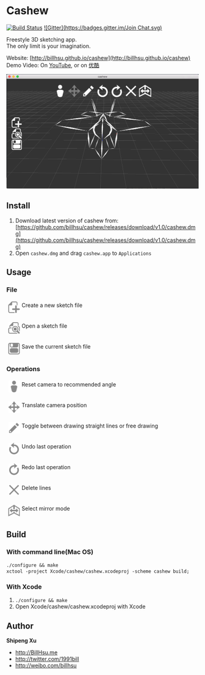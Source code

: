 Cashew
========

[![Build Status](https://travis-ci.org/billhsu/cashew.png)](https://travis-ci.org/billhsu/cashew)
[![Gitter](https://badges.gitter.im/Join Chat.svg)](https://gitter.im/billhsu/cashew?utm_source=badge&utm_medium=badge&utm_campaign=pr-badge)

Freestyle 3D sketching app.  
The only limit is your imagination.  

Website: [http://billhsu.github.io/cashew](http://billhsu.github.io/cashew)  
Demo Video: On [YouTube](https://www.youtube.com/watch?v=kX9W6WuJf5U), or on [优酷](http://v.youku.com/v_show/id_XMTQ0NzcwODQwOA==.html)

<a href="http://billhsu.github.io/cashew"><img src="doc/screenshot.png" width="600" /></a>

## Install
1. Download latest version of cashew from: [https://github.com/billhsu/cashew/releases/download/v1.0/cashew.dmg](https://github.com/billhsu/cashew/releases/download/v1.0/cashew.dmg)
2. Open `cashew.dmg` and drag `cashew.app` to `Applications`

## Usage
### File
<p><img src="doc/button_document_new.png" width="30px" style="margin:5px;" align="middle"/>Create a new sketch file</p>
<p><img src="doc/button_document_open.png" width="30px" style="margin:5px;" align="middle"/>Open a sketch file</p>
<p><img src="doc/button_document_save.png" width="30px" style="margin:5px;" align="middle"/>Save the current sketch file</p>

### Operations
<p><img src="doc/button_standard_view.png" width="30px" style="margin:5px;" align="middle"/>Reset camera to recommended angle</p>
<p><img src="doc/button_movecenter.png" width="30px" style="margin:5px;" align="middle"/>Translate camera position</p>
<p><img src="doc/button_pencil.png" width="30px" style="margin:5px;" align="middle"/>Toggle between drawing straight lines or free drawing</p>
<p><img src="doc/button_undo.png" width="30px" style="margin:5px;" align="middle"/>Undo last operation</p>
<p><img src="doc/button_redo.png" width="30px" style="margin:5px;" align="middle"/>Redo last operation</p>
<p><img src="doc/button_delete.png" width="30px" style="margin:5px;" align="middle"/>Delete lines</p>
<p><img src="doc/button_mirror.png" width="30px" style="margin:5px;" align="middle"/>Select mirror mode</p>


## Build
### With command line(Mac OS)
```shell
./configure && make
xctool -project Xcode/cashew/cashew.xcodeproj -scheme cashew build;
```
### With Xcode
1. ```./configure && make```
2. Open Xcode/cashew/cashew.xcodeproj with Xcode

## Author
**Shipeng Xu**

+ http://BillHsu.me
+ http://twitter.com/1991bill
+ http://weibo.com/billhsu
